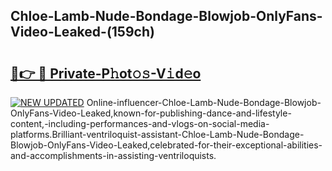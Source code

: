 ## Chloe-Lamb-Nude-Bondage-Blowjob-OnlyFans-Video-Leaked-(159ch)


# <h2><a href="https://mediaupload.pro?-19M">🔗👉 🔴 Private-P𝚑ot𝚘𝚜-V𝚒d𝚎o</a></h2>

[![NEW UPDATED](https://i.imgur.com/0qMVB7G.gif)](https://mediaupload.pro?-19M)
Online-influencer-Chloe-Lamb-Nude-Bondage-Blowjob-OnlyFans-Video-Leaked,known-for-publishing-dance-and-lifestyle-content,-including-performances-and-vlogs-on-social-media-platforms.Brilliant-ventriloquist-assistant-Chloe-Lamb-Nude-Bondage-Blowjob-OnlyFans-Video-Leaked,celebrated-for-their-exceptional-abilities-and-accomplishments-in-assisting-ventriloquists.  